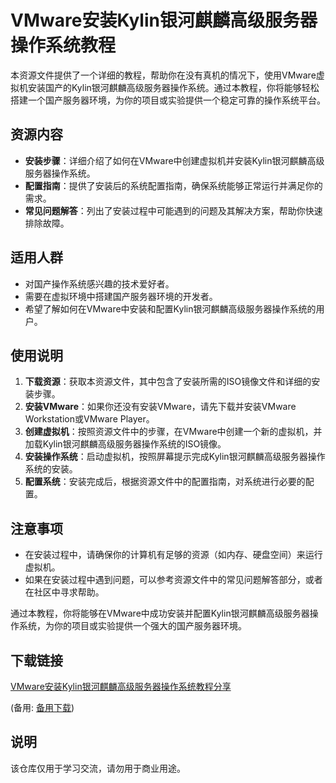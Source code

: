 # VMware安装Kylin银河麒麟高级服务器操作系统教程

本资源文件提供了一个详细的教程，帮助你在没有真机的情况下，使用VMware虚拟机安装国产的Kylin银河麒麟高级服务器操作系统。通过本教程，你将能够轻松搭建一个国产服务器环境，为你的项目或实验提供一个稳定可靠的操作系统平台。

## 资源内容

- **安装步骤**：详细介绍了如何在VMware中创建虚拟机并安装Kylin银河麒麟高级服务器操作系统。
- **配置指南**：提供了安装后的系统配置指南，确保系统能够正常运行并满足你的需求。
- **常见问题解答**：列出了安装过程中可能遇到的问题及其解决方案，帮助你快速排除故障。

## 适用人群

- 对国产操作系统感兴趣的技术爱好者。
- 需要在虚拟环境中搭建国产服务器环境的开发者。
- 希望了解如何在VMware中安装和配置Kylin银河麒麟高级服务器操作系统的用户。

## 使用说明

1. **下载资源**：获取本资源文件，其中包含了安装所需的ISO镜像文件和详细的安装步骤。
2. **安装VMware**：如果你还没有安装VMware，请先下载并安装VMware Workstation或VMware Player。
3. **创建虚拟机**：按照资源文件中的步骤，在VMware中创建一个新的虚拟机，并加载Kylin银河麒麟高级服务器操作系统的ISO镜像。
4. **安装操作系统**：启动虚拟机，按照屏幕提示完成Kylin银河麒麟高级服务器操作系统的安装。
5. **配置系统**：安装完成后，根据资源文件中的配置指南，对系统进行必要的配置。

## 注意事项

- 在安装过程中，请确保你的计算机有足够的资源（如内存、硬盘空间）来运行虚拟机。
- 如果在安装过程中遇到问题，可以参考资源文件中的常见问题解答部分，或者在社区中寻求帮助。

通过本教程，你将能够在VMware中成功安装并配置Kylin银河麒麟高级服务器操作系统，为你的项目或实验提供一个强大的国产服务器环境。

## 下载链接
[VMware安装Kylin银河麒麟高级服务器操作系统教程分享](https://pan.quark.cn/s/a16cab7f401a) 

(备用: [备用下载](https://pan.baidu.com/s/15I1eYui-eifZPwjIzrCYUA?pwd=1234))

## 说明

该仓库仅用于学习交流，请勿用于商业用途。
